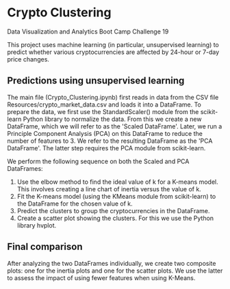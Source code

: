 # Crypto Clustering
Data Visualization and Analytics Boot Camp Challenge 19

This project uses machine learning (in particular, unsupervised learning) to predict whether various cryptocurrencies are affected by 24-hour or 7-day price changes.

## Predictions using unsupervised learning
The main file (Crypto_Clustering.ipynb) first reads in data from the CSV file Resources/crypto_market_data.csv and loads it into a DataFrame. To prepare the data, we first use the StandardScaler() module from the scikit-learn Python library to normalize the data. From this we create a new DataFrame, which we will refer to as the 'Scaled DataFrame'. Later, we run a Principle Component Analysis (PCA) on this DataFrame to reduce the number of features to 3. We refer to the resulting DataFrame as the 'PCA DataFrame'. The latter step requires the PCA module from scikit-learn.

We perform the following sequence on both the Scaled and PCA DataFrames:
1. Use the elbow method to find the ideal value of k for a K-means model. This involves creating a line chart of inertia versus the value of k.
2. Fit the K-means model (using the KMeans module from scikit-learn) to the DataFrame for the chosen value of k.
3. Predict the clusters to group the cryptocurrencies in the DataFrame.
4. Create a scatter plot showing the clusters. For this we use the Python library hvplot.

## Final comparison
After analyzing the two DataFrames individually, we create two composite plots: one for the inertia plots and one for the scatter plots. We use the latter to assess the impact of using fewer features when using K-Means.
